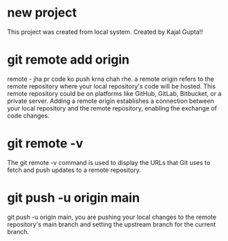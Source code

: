 # new project

This project was created from local system.
Created by Kajal Gupta!!

# git remote add origin 
remote - jha pr code ko push krna chah rhe.
a remote origin refers to the remote repository where your local repository's code will be hosted. This remote repository could be on platforms like GitHub, GitLab, Bitbucket, or a private server. Adding a remote origin establishes a connection between your local repository and the remote repository, enabling the exchange of code changes.

# git remote -v
The git remote -v command is used to display the URLs that Git uses to fetch and push updates to a remote repository.

# git push -u origin main
git push -u origin main, you are pushing your local changes to the remote repository's main branch and setting the upstream branch for the current branch.